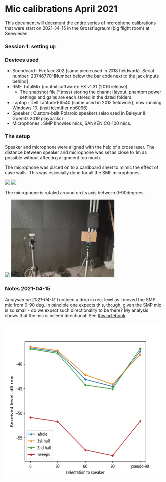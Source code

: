 # Mic calibrations April 2021
This document will document the entire series of microphone calibrations that were start on 2021-04-15 in the 
Grossflugraum (big flight room) at Seewiesen. 

### Session 1: setting up 

### Devices used 

* Soundcard : Fireface 802 (same piece used in 2018 fieldwork). Serial number: 23746770^[Number below the bar code next to the jack inputs behind]
* RME TotalMix (control software): FX v1.31 (2016 release)
	* The snapshot file (*.tmss) storing the channel layout, phantom power settings and gains are each stored in the dated folders. 
* Laptop : Dell Latitude E6540 (same used in 2018 fieldwork), now running Windows 10. (insti identifier nb6096)
* Speaker : Custom-built Polaroid speakers (also used in Beleyur & Goerlitz 2019 playbacks)
* Microphones : SMP Knowles mics, SANKEN CO-100 mics. 

### The setup 

Speaker and microphone were aligned with the help of a cross laser. The distance between speaker and microphone was set as close to 1m as possible without
affecting alignment too much. 

The microphone was placed on to a cardboard sheet to mimic the effect of cave walls. This was especially done for all the SMP microphones. 


[<img src="imgs/IMG_20210415_180407.jpg" height="500"/>](imgs/IMG_20210415_180407.jpg)
[<img src="imgs/IMG_20210415_180413.jpg" height="500"/>](imgs/IMG_20210415_180413.jpg)

The microphone is rotated around on its axis between 0-90degrees.

[<img src="imgs/IMG_20210415_180419.jpg" height="250"/>](imgs/IMG_20210415_180419.jpg)
[<img src="imgs/IMG_20210415_185824.jpg" height="250"/>](imgs/IMG_20210415_185824.jpg)


### Notes 2021-04-15
*Analysed on 2021-04-16* 
I noticed a drop in rec. level as I moved the SMP mic from 0-90 deg. In principle one expects this, though, given the SMP mic 
is so small - do we expect such directionality to be there? My analysis shows that the mic is indeed directional. See [this notebook](variation-in-rec-level.html).

[<img src="imgs/no-board-effect.jpg" height="500"/>](imgs/no-board-effect.jpg)